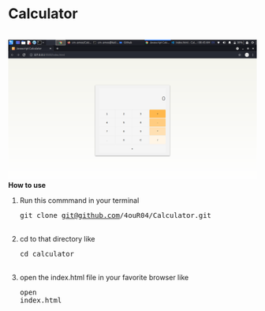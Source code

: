 <h1>Calculator</h1>
<br />
<img src="img/preview.png" />
<br />
<strong>How to use</strong>

1. Run this commmand in your terminal <pre>git clone git@github.com/4ouR04/Calculator.git</pre> <br />
2. cd to that directory like <pre>cd calculator</pre><br />
3. open the index.html file in your favorite browser like <pre>open index.html</pre>
